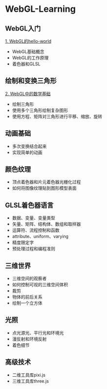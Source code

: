 # WebGL-Learning

## WebGL入门

[1. WebGL的hello-world](./docs/base.md)

- WebGL基础概念
- WebGL的工作原理
- 着色器和GLSL

## 绘制和变换三角形

[2. WebGL中的数学基础](./docs/math.md)

- 绘制三角形
- 使用多个三角形绘制复杂图形
- 使用方程、矩阵对三角形进行平移、缩放、旋转

## 动画基础

- 多次变换结合起来
- 实现简单的动画

## 颜色纹理

- 顶点着色器和片元着色器光栅化过程
- 如何将图像纹理贴到图形模型表面

## GLSL着色器语言

- 数据、变量、变量类型
- 矢量、矩阵、结构体、数组和取样器
- 运算符、流程控制和函数
- attribute、uniform、varying
- 精度限定字
- 预处理过程和编程准则

## 三维世界

- 三维空间的观察者
- 如何控制可视的三维空间体积
- 裁剪
- 物体的前后关系
- 绘制一个立方体

## 光照

- 点光源光、平行光和环境光
- 漫反射和环境反射
- 着色细节

## 高级技术

- 二维工具库pixi.js
- 三维工具库three.js
